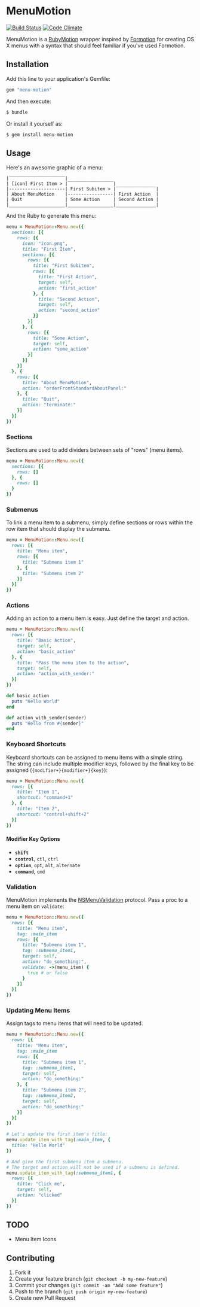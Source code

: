 # MenuMotion

[![Build Status](https://travis-ci.org/codelation/menu-motion.svg)](https://travis-ci.org/codelation/menu-motion)
[![Code Climate](https://codeclimate.com/github/codelation/menu-motion.png)](https://codeclimate.com/github/codelation/menu-motion)

MenuMotion is a [RubyMotion](http://www.rubymotion.com) wrapper inspired by [Formotion](https://github.com/clayallsopp/formotion) for creating OS X menus with a syntax that should feel familiar if you've used Formotion.

## Installation

Add this line to your application's Gemfile:

```ruby
gem "menu-motion"
```

And then execute:

```sh
$ bundle
```

Or install it yourself as:

```sh
$ gem install menu-motion
```

## Usage

Here's an awesome graphic of a menu:

```
|‾‾‾‾‾‾‾‾‾‾‾‾‾‾‾‾‾‾‾‾‾|
| [icon] First Item > |‾‾‾‾‾‾‾‾‾‾‾‾‾‾‾‾‾|
|---------------------| First Subitem > |‾‾‾‾‾‾‾‾‾‾‾‾‾‾‾|
| About MenuMotion    |-----------------| First Action  |
| Quit                | Some Action     | Second Action |
|_____________________|_________________|_______________|
```

And the Ruby to generate this menu:

```ruby
menu = MenuMotion::Menu.new({
  sections: [{
    rows: [{
      icon: "icon.png",
      title: "First Item",
      sections: [{
        rows: [{
          title: "First Subitem",
          rows: [{
            title: "First Action",
            target: self,
            action: "first_action"
          }, {
            title: "Second Action",
            target: self,
            action: "second_action"
          }]
        }]
      }, {
        rows: [{
          title: "Some Action",
          target: self,
          action: "some_action"
        }]
      }]
    }]
  }, {
    rows: [{
      title: "About MenuMotion",
      action: "orderFrontStandardAboutPanel:"
    }, {
      title: "Quit",
      action: "terminate:"
    }]
  }]
})
```

### Sections

Sections are used to add dividers between sets of "rows" (menu items).

```ruby
menu = MenuMotion::Menu.new({
  sections: [{
    rows: []
  }, {
    rows: []
  }
})
```

### Submenus

To link a menu item to a submenu, simply define sections
or rows within the row item that should display the submenu.

```ruby
menu = MenuMotion::Menu.new({
  rows: [{
    title: "Menu item",
    rows: [{
      title: "Submenu item 1"
    }, {
      title: "Submenu item 2"
    }]
  }]
})
```

### Actions

Adding an action to a menu item is easy. Just define the
target and action.

```ruby
menu = MenuMotion::Menu.new({
  rows: [{
    title: "Basic Action",
    target: self,
    action: "basic_action"
  }, {
    title: "Pass the menu item to the action",
    target: self,
    action: "action_with_sender:"
  }]
})

def basic_action
  puts "Hello World"
end

def action_with_sender(sender)
  puts "Hello from #{sender}"
end
```

### Keyboard Shortcuts

Keyboard shortcuts can be assigned to menu items with a simple string.
The string can include multiple modifier keys, followed by the final key to be assigned (`{modifier+}{modifier+}{key}`):

```ruby
menu = MenuMotion::Menu.new({
  rows: [{
    title: "Item 1",
    shortcut: "command+1"
  }, {
    title: "Item 2",
    shortcut: "control+shift+2"
  }]
})
```

#### Modifier Key Options

- **`shift`**
- **`control`**, `ctl`, `ctrl`
- **`option`**, `opt`, `alt`, `alternate`
- **`command`**, `cmd`

### Validation

MenuMotion implements the [NSMenuValidation](https://developer.apple.com/library/mac/documentation/cocoa/reference/applicationkit/Protocols/NSMenuValidation_Protocol/Reference/Reference.html) protocol. Pass a proc to a menu item on `validate`:

```ruby
menu = MenuMotion::Menu.new({
  rows: [{
    title: "Menu item",
    tag: :main_item
    rows: [{
      title: "Submenu item 1",
      tag: :submenu_item1,
      target: self,
      action: "do_something:",
      validate: ->(menu_item) {
        true # or false
      }
    }]
  }]
})
```

### Updating Menu Items

Assign tags to menu items that will need to be updated.

```ruby
menu = MenuMotion::Menu.new({
  rows: [{
    title: "Menu item",
    tag: :main_item
    rows: [{
      title: "Submenu item 1",
      tag: :submenu_item1,
      target: self,
      action: "do_something:"
    }, {
      title: "Submenu item 2",
      tag: :submenu_item2,
      target: self,
      action: "do_something:"
    }]
  }]
})

# Let's update the first item's title:
menu.update_item_with_tag(:main_item, {
  title: "Hello World"
})

# And give the first submenu item a submenu.
# The target and action will not be used if a submenu is defined.
menu.update_item_with_tag(:submenu_item1, {
  rows: [{
    title: "Click me",
    target: self,
    action: "clicked"
  }]
})
```

## TODO

- Menu Item Icons

## Contributing

1. Fork it
2. Create your feature branch (`git checkout -b my-new-feature`)
3. Commit your changes (`git commit -am "Add some feature"`)
4. Push to the branch (`git push origin my-new-feature`)
5. Create new Pull Request
